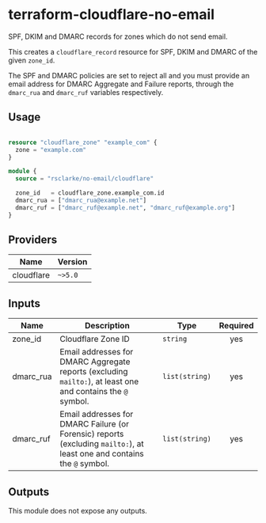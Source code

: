 # terraform-cloudflare-no-email

SPF, DKIM and DMARC records for zones which do not send email.

This creates a `cloudflare_record` resource for SPF, DKIM and DMARC of the given `zone_id`.

The SPF and DMARC policies are set to reject all and you must provide an email address for DMARC Aggregate and Failure reports, through the `dmarc_rua` and `dmarc_ruf` variables respectively.

## Usage

```terraform

resource "cloudflare_zone" "example_com" {
  zone = "example.com"
}

module {
  source = "rsclarke/no-email/cloudflare"

  zone_id   = cloudflare_zone.example_com.id
  dmarc_rua = ["dmarc_rua@example.net"]
  dmarc_ruf = ["dmarc_ruf@example.net", "dmarc_ruf@example.org"]
}
```

## Providers

| Name | Version |
|------|---------|
| cloudflare | `~>5.0` |

## Inputs

| Name | Description | Type | Required |
|------|-------------|------|:--------:|
| zone_id | Cloudflare Zone ID | `string` | yes |
| dmarc_rua | Email addresses for DMARC Aggregate reports (excluding `mailto:`), at least one and contains the `@` symbol. | `list(string)` | yes |
| dmarc_ruf | Email addresses for DMARC Failure (or Forensic) reports (excluding `mailto:`), at least one and contains the `@` symbol. | `list(string)` | yes |

## Outputs

This module does not expose any outputs.
